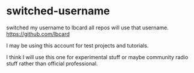# switched-username
 switched my username to lbcard all repos will use that username.
https://github.com/lbcard


I may be using this account for test projects and tutorials.

I think I will use this one for experimental stuff or maybe community radio stuff rather than official professional.

